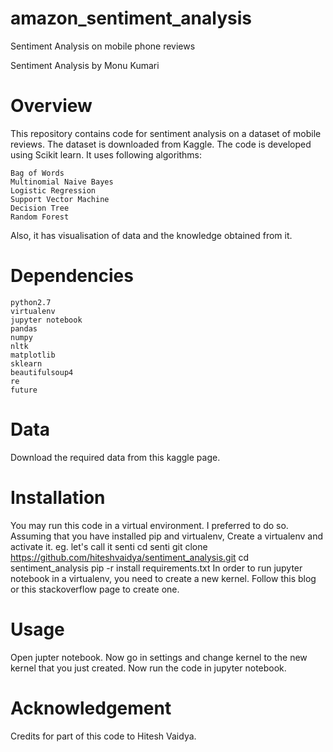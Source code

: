 # amazon_sentiment_analysis

Sentiment Analysis on mobile phone reviews

Sentiment Analysis by Monu Kumari

# Overview

This repository contains code for sentiment analysis on a dataset of mobile reviews. The dataset is downloaded from Kaggle. The code is developed using Scikit learn. It uses following algorithms:

    Bag of Words
    Multinomial Naive Bayes
    Logistic Regression
    Support Vector Machine
    Decision Tree
    Random Forest

Also, it has visualisation of data and the knowledge obtained from it.
# Dependencies

    python2.7
    virtualenv
    jupyter notebook
    pandas
    numpy
    nltk
    matplotlib
    sklearn
    beautifulsoup4
    re
    future

# Data

Download the required data from this kaggle page.

# Installation

You may run this code in a virtual environment. I preferred to do so.
Assuming that you have installed pip and virtualenv,
Create a virtualenv and activate it. eg. let's call it senti
cd senti
git clone https://github.com/hiteshvaidya/sentiment_analysis.git
cd sentiment_analysis
pip -r install requirements.txt
In order to run jupyter notebook in a virtualenv, you need to create a new kernel. Follow this blog or this stackoverflow page to create one.

# Usage

 Open jupter notebook. Now go in settings and change kernel to the new kernel that you just created.
 Now run the code in jupyter notebook.

# Acknowledgement

Credits for part of this code to Hitesh Vaidya.


